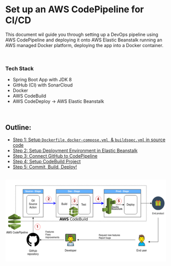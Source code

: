 # Set up an AWS CodePipeline for CI/CD
This document wil guide you through setting up a DevOps pipeline using AWS CodePipeline and deploying it onto AWS Elastic Beanstalk running an AWS managed Docker platform, deploying the app into a Docker container.

<br>

### Tech Stack
- Spring Boot App with JDK 8
- GitHub (CI) with SonarCloud
- Docker
- AWS CodeBuild
- AWS CodeDeploy -> AWS Elastic Beanstalk


<br>

## Outline:

- [Step 1: Setup `Dockerfile`, `docker-compose.yml`, & `buildspec.yml` in source code]()
- [Step 2: Setup Deployment Environment in Elastic Beanstalk]()
- [Step 3: Connect GitHub to CodePipeline]()
- [Step 4: Setup CodeBuild Project]()
- [Step 5: Commit, Build, Deploy!]()

<br>

<img src="imgs/flow.png">